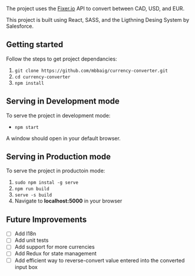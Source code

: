 The project uses the [Fixer.io](fixer.io) API to convert between CAD, USD, and EUR.

This project is built using React, SASS, and the Ligthning Desing System by Salesforce. 

## Getting started

Follow the steps to get project dependancies:

1. `git clone https://github.com/mbbaig/currency-converter.git`
1. `cd currency-converter`
1. `npm install`

## Serving in Development mode

To serve the project in development mode:

* `npm start`

A window should open in your default browser.

## Serving in Production mode

To serve the project in productoin mode:

1. `sudo npm instal -g serve`
1. `npm run build`
1. `serve -s build`
1. Navigate to **localhost:5000** in your browser

## Future Improvements

* [ ] Add I18n
* [ ] Add unit tests
* [ ] Add support for more currencies
* [ ] Add Redux for state management
* [ ] Add efficient way to reverse-convert value entered into the converted input box
